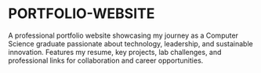 # PORTFOLIO-WEBSITE
A professional portfolio website showcasing my journey as a Computer Science graduate passionate about technology, leadership, and sustainable innovation. Features my resume, key projects, lab challenges, and professional links for collaboration and career opportunities.
